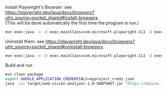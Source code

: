 Install Playwright's Browser: see https://playwright.dev/java/docs/browsers?utm_source=pocket_shared#install-browsers.  
(This will ba done automatically the first time the program is run.)
```bash
mvn exec:java -e -D exec.mainClass=com.microsoft.playwright.CLI -D exec.args="install"
```

Uninstall them: see https://playwright.dev/java/docs/browsers?utm_source=pocket_shared#uninstall-browsers.
```bash
mvn exec:java -e -D exec.mainClass=com.microsoft.playwright.CLI -D exec.args="uninstall --all"
```

Build and run
```bash
mvn clean package
export GOOGLE_APPLICATION_CREDENTIALS=myproject_creds.json
java -jar target/web-vision-analyzer-1.0-SNAPSHOT.jar "https://mazure.fr"
```
